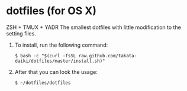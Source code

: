 # dotfiles (for OS X)
ZSH + TMUX + YADR
The smallest dotfiles with little modification to the setting files.

1. To install, run the following command:

    ```$ bash -c "$(curl -fsSL raw.github.com/takata-daiki/dotfiles/master/install.sh)"```

2. After that you can look the usage:

    ```$ ~/dotfiles/dotfiles```
